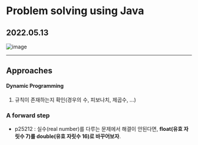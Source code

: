 # Problem solving using Java

## 2022.05.13

![image](https://user-images.githubusercontent.com/48989903/168228487-e08e9b6d-5a89-4c19-8af5-950e7908bb82.png)

<hr/>

## Approaches

#### Dynamic Programming
  1. 규칙이 존재하는지 확인(경우의 수, 피보나치, 제곱수, ...)

### A forward step

* p25212 : 실수(real number)를 다루는 문제에서 해결이 안된다면, <b>float(유효 자릿수 7)를 double(유효 자릿수 16)로 바꾸어보자</b>.

